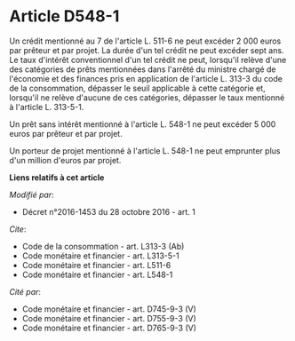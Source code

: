 # Article D548-1

Un crédit mentionné au 7 de l'article L. 511-6 ne peut excéder 2 000 euros par prêteur et par projet. La durée d'un tel
crédit ne peut excéder sept ans. Le taux d'intérêt conventionnel d'un tel crédit ne peut, lorsqu'il relève d'une des
catégories de prêts mentionnées dans l'arrêté du ministre chargé de l'économie et des finances pris en application de
l'article L. 313-3 du code de la consommation, dépasser le seuil applicable à cette catégorie et, lorsqu'il ne relève
d'aucune de ces catégories, dépasser le taux mentionné à l'article L. 313-5-1. 

Un prêt sans intérêt mentionné à l'article L. 548-1 ne peut excéder 5 000 euros par prêteur et par projet. 

Un porteur de projet mentionné à l'article L. 548-1 ne peut emprunter plus d'un million d'euros par projet.

**Liens relatifs à cet article**

_Modifié par_:

  - Décret n°2016-1453 du 28 octobre 2016 - art. 1

_Cite_:

  - Code de la consommation - art. L313-3 (Ab)
  - Code monétaire et financier - art. L313-5-1
  - Code monétaire et financier - art. L511-6
  - Code monétaire et financier - art. L548-1

_Cité par_:

  - Code monétaire et financier - art. D745-9-3 (V)
  - Code monétaire et financier - art. D755-9-3 (V)
  - Code monétaire et financier - art. D765-9-3 (V)
